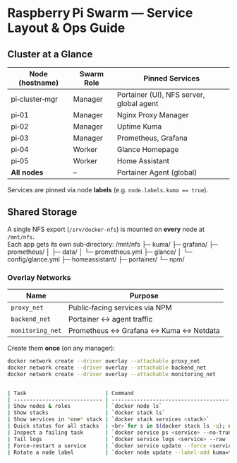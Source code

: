 # Raspberry Pi Swarm — Service Layout & Ops Guide

## Cluster at a Glance
| Node (hostname) | Swarm Role | Pinned Services |
|-----------------|------------|-----------------|
| pi‑cluster‑mgr  | Manager    | Portainer (UI), NFS server, global agent |
| pi‑01           | Manager    | Nginx Proxy Manager |
| pi‑02           | Manager    | Uptime Kuma |
| pi‑03           | Manager    | Prometheus, Grafana |
| pi‑04           | Worker     | Glance Homepage |
| pi‑05           | Worker     | Home Assistant |
| **All nodes**   | –          | Portainer Agent (global) |

Services are pinned via node **labels** (e.g. `node.labels.kuma == true`).

## Shared Storage

A single NFS export (`/srv/docker‑nfs`) is mounted on **every** node at  
`/mnt/nfs`.  
Each app gets its own sub‑directory:
/mnt/nfs
├─ kuma/
├─ grafana/
├─ prometheus/
│ ├─ data/
│ └─ prometheus.yml
├─ glance/
│ └─ config/glance.yml
├─ homeassistant/
├─ portainer/
└─ npm/


### Overlay Networks

| Name          | Purpose                     |
|---------------|-----------------------------|
| `proxy_net`   | Public‑facing services via NPM |
| `backend_net` | Portainer ↔ agent traffic      |
| `monitoring_net` | Prometheus ↔ Grafana ↔ Kuma ↔ Netdata |

Create them **once** (on any manager):

```bash
docker network create --driver overlay --attachable proxy_net
docker network create --driver overlay --attachable backend_net
docker network create --driver overlay --attachable monitoring_net


| Task                         | Command                                                                                                                 |
| ---------------------------- | ----------------------------------------------------------------------------------------------------------------------- |
| Show nodes & roles           | `docker node ls`                                                                                                        |
| Show stacks                  | `docker stack ls`                                                                                                       |
| Show services in *one* stack | `docker stack services <stack>`                                                                                         |
| Quick status for all stacks  | <br>`for s in $(docker stack ls -q); do`<br>`  docker stack services $s --format '{{.Name}}\t{{.Replicas}}';`<br>`done` |
| Inspect a failing task       | `docker service ps <service> --no-trunc`                                                                                |
| Tail logs                    | `docker service logs <service> --raw --tail 100`                                                                        |
| Force‑restart a service      | `docker service update --force <service>`                                                                               |
| Rotate a node label          | `docker node update --label-add kuma=true <nodeID>`                                                                     |
